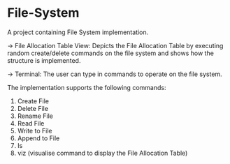 # File-System

A project containing File System implementation.

-> File Allocation Table View: Depicts the File Allocation Table by executing random create/delete commands on the file system and shows how the structure is implemented.

-> Terminal: The user can type in commands to operate on the file system.

The implementation supports the following commands:
1. Create File
2. Delete File
3. Rename File
4. Read File
5. Write to File
6. Append to File
7. ls
8. viz (visualise command to display the File Allocation Table)
